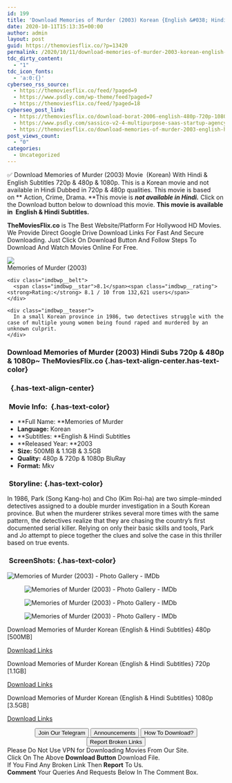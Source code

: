 ```yaml
---
id: 199
title: 'Download Memories of Murder (2003) Korean {English &#038; Hindi Subtitles} BluRay 480p [500MB] || 720p [1.1GB] || 1080p [3.5GB]'
date: 2020-10-11T15:13:35+00:00
author: admin
layout: post
guid: https://themoviesflix.co/?p=13420
permalink: /2020/10/11/download-memories-of-murder-2003-korean-english-hindi-subtitles-bluray-480p-500mb-720p-1-1gb-1080p-3-5gb/
tdc_dirty_content:
  - "1"
tdc_icon_fonts:
  - 'a:0:{}'
cyberseo_rss_source:
  - https://themoviesflix.co/feed/?paged=9
  - https://www.psdly.com/wp-theme/feed?paged=7
  - https://themoviesflix.co/feed/?paged=18
cyberseo_post_link:
  - https://themoviesflix.co/download-borat-2006-english-480p-720p-1080p/
  - https://www.psdly.com/sassico-v2-4-multipurpose-saas-startup-agency-wordpress-theme-25081433
  - https://themoviesflix.co/download-memories-of-murder-2003-english-hindi-480p-720p-1080p/
post_views_count:
  - "0"
categories:
  - Uncategorized
---
```

✅ Download Memories of Murder (2003)&nbsp;Movie&nbsp; (Korean) With Hindi & English Subtitles&nbsp;720p&nbsp;&&nbsp;480p&nbsp;& 1080p. This is a Korean movie and not available in Hindi Dubbed in&nbsp;720p&nbsp;&&nbsp;480p&nbsp;qualities. This movie is based on&nbsp;**&nbsp;Action,&nbsp;Crime,&nbsp;Drama.&nbsp;**This movie is&nbsp;_**not&nbsp;available in&nbsp;Hindi.**_&nbsp;Click on the Download button below to download this movie.&nbsp;**This movie is available in &nbsp;English & Hindi Subtitles.**

**TheMoviesFlix.co**&nbsp;is The Best Website/Platform For Hollywood HD Movies. We Provide Direct Google Drive Download Links For Fast And Secure Downloading. Just Click On Download Button And Follow Steps To Download And Watch Movies Online For Free.

<div class="imdbwp imdbwp--movie dark">
  <div class="imdbwp__thumb">
    <a class="imdbwp__link" target="_blank" title="Memories of Murder" href="https://www.imdb.com/title/tt0353969/" rel="nofollow noopener noreferrer"><img class="imdbwp__img" src="https://m.media-amazon.com/images/M/MV5BOGViNTg4YTktYTQ2Ni00MTU0LTk2NWUtMTI4OTc1YTM0NzQ2XkEyXkFqcGdeQXVyMDM2NDM2MQ@@._V1_SX300.jpg" /></a>
  </div>
  
  <div class="imdbwp__content">
    <div class="imdbwp__header">
      <span class="imdbwp__title">Memories of Murder</span> (2003)
    </div>
    
    <div class="imdbwp__belt">
      <span class="imdbwp__star">8.1</span><span class="imdbwp__rating"><strong>Rating:</strong> 8.1 / 10 from 132,621 users</span>
    </div>
    
    <div class="imdbwp__teaser">
      In a small Korean province in 1986, two detectives struggle with the case of multiple young women being found raped and murdered by an unknown culprit.
    </div>
  </div>
</div>

### Download Memories of Murder (2003) Hindi Subs 720p & 480p & 1080p~ TheMoviesFlix.co {.has-text-align-center.has-text-color}

### &nbsp; {.has-text-align-center}

### &nbsp;Movie Info:&nbsp; {.has-text-color}

  * **Full Name:&nbsp;**Memories of Murder
  * **Language:**&nbsp;Korean
  * **Subtitles:&nbsp;**English & Hindi Subtitles
  * **Released Year:&nbsp;**2003
  * **Size:**&nbsp;500MB & 1.1GB & 3.5GB
  * **Quality:**&nbsp;480p & 720p & 1080p BluRay
  * **Format:**&nbsp;Mkv

### &nbsp;Storyline: {.has-text-color}

In 1986, Park (Song Kang-ho) and Cho (Kim Roi-ha) are two simple-minded detectives assigned to a double murder investigation in a South Korean province. But when the murderer strikes several more times with the same pattern, the detectives realize that they are chasing the country’s first documented serial killer. Relying on only their basic skills and tools, Park and Jo attempt to piece together the clues and solve the case in this thriller based on true events.

### &nbsp;ScreenShots: {.has-text-color}<figure class="wp-block-image">

![Memories of Murder (2003) - Photo Gallery - IMDb](https://m.media-amazon.com/images/M/MV5BZTE1ODgwYTctNDdhMi00ODNjLWE3NTEtNTgwZTU2OGRkZjZkXkEyXkFqcGdeQXVyMTI3MDk3MzQ@._V1_.jpg) </figure> <figure class="wp-block-image">![Memories of Murder (2003) - Photo Gallery - IMDb](https://m.media-amazon.com/images/M/MV5BMzYwMmY3ODYtZjcyMy00MmQyLTllMmUtODIxY2M0Y2QyN2NmXkEyXkFqcGdeQXVyMTI3MDk3MzQ@._V1_.jpg)</figure> <figure class="wp-block-image">![Memories of Murder (2003) - Photo Gallery - IMDb](https://m.media-amazon.com/images/M/MV5BZmI3OWYzMTEtM2EwOS00ZjczLTg3NzMtNWM5MzA5YjczZjg3XkEyXkFqcGdeQXVyMTI3MDk3MzQ@._V1_.jpg)</figure> <figure class="wp-block-image">![Memories of Murder (2003) - Photo Gallery - IMDb](https://m.media-amazon.com/images/M/MV5BNTY5MWY0ZWMtZGNlZi00NmM1LTg0ZmItODMyYzFjNDMzYjM1XkEyXkFqcGdeQXVyMTI3MDk3MzQ@._V1_.jpg)</figure> 

<p class="has-text-align-center has-text-color has-medium-font-size">
  Download Memories of Murder Korean {English & Hindi Subtitles} 480p [500MB]
</p>

<span class="mb-center maxbutton-3-center"><span class="maxbutton-3-container mb-container"><a class="maxbutton-3 maxbutton maxbutton-post-button" target="_blank" rel="nofollow noopener noreferrer" href="https://coinquint.com/a13100/"><span class="mb-text">Download Links</span></a></span></span>

<p class="has-text-align-center has-text-color has-medium-font-size">
  Download Memories of Murder Korean {English & Hindi Subtitles} 720p [1.1GB]
</p>

<span class="mb-center maxbutton-3-center"><span class="maxbutton-3-container mb-container"><a class="maxbutton-3 maxbutton maxbutton-post-button" target="_blank" rel="nofollow noopener noreferrer" href="https://coinquint.com/a13102/"><span class="mb-text">Download Links</span></a></span></span>

<p class="has-text-align-center has-text-color has-medium-font-size">
  Download Memories of Murder Korean {English & Hindi Subtitles} 1080p [3.5GB]
</p>

<span class="mb-center maxbutton-3-center"><span class="maxbutton-3-container mb-container"><a class="maxbutton-3 maxbutton maxbutton-post-button" target="_blank" rel="nofollow noopener noreferrer" href="https://coinquint.com/a13105/"><span class="mb-text">Download Links</span></a></span></span>

<center>
</center>

<center>
  <a href="https://t.me/themoviesflixcom" target="_blank" data-wpel-link="external" rel="nofollow external noopener noreferrer"><button class="button button5">Join Our Telegram</button></a> <a href="https://themoviesflix.co/download-memories-of-murder-2003-english-hindi-480p-720p-1080p/#" target="_blank" data-wpel-link="external" rel="nofollow external noopener noreferrer"><button class="button button5">Announcements</button></a> <a href="https://themoviesflix.com/how-to-download/" target="_blank" data-wpel-link="external" rel="nofollow external noopener noreferrer"><button class="button button5">How To Download?</button></a> <a href="https://themoviesflix.co/download-memories-of-murder-2003-english-hindi-480p-720p-1080p/#" target="_blank" data-wpel-link="external" rel="nofollow external noopener noreferrer"><button class="button button5">Report Broken Links</button></a>
</center>

<div class="alert alert-danger">
  Please Do Not Use VPN for Downloading Movies From Our Site.
</div>

<div class="alert alert-success">
  Click On The Above <strong>Download Button</strong> Download File.
</div>

<div class="alert alert-warning">
  If You Find Any Broken Link Then <strong>Report</strong> To Us.
</div>

<div class="alert alert-info">
  <strong>Comment</strong> Your Queries And Requests Below In The Comment Box.
</div>